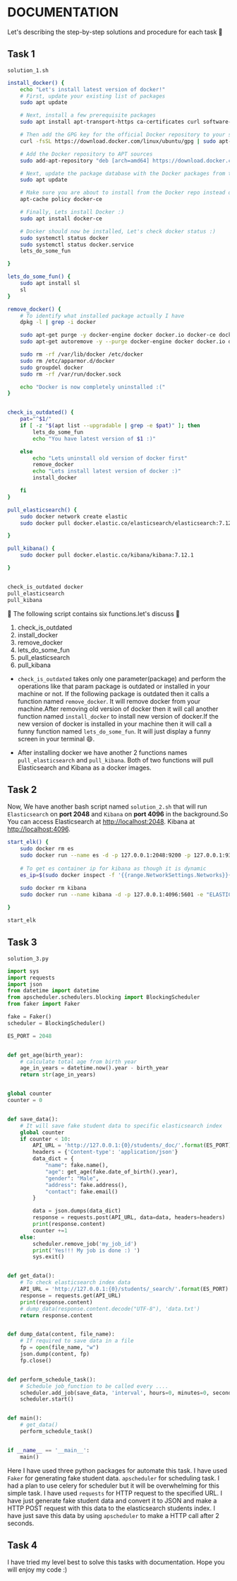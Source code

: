 

# DOCUMENTATION

Let's describing the step-by-step solutions and procedure for each task 🎉

## Task 1
`solution_1.sh`
```bash
install_docker() {
    echo "Let's install latest version of docker!"
    # First, update your existing list of packages
    sudo apt update

    # Next, install a few prerequisite packages
    sudo apt install apt-transport-https ca-certificates curl software-properties-common

    # Then add the GPG key for the official Docker repository to your system
    curl -fsSL https://download.docker.com/linux/ubuntu/gpg | sudo apt-key add -

    # Add the Docker repository to APT sources
    sudo add-apt-repository "deb [arch=amd64] https://download.docker.com/linux/ubuntu bionic stable"

    # Next, update the package database with the Docker packages from the newly added repo
    sudo apt update

    # Make sure you are about to install from the Docker repo instead of the default Ubuntu repo
    apt-cache policy docker-ce

    # Finally, Lets install Docker :)
    sudo apt install docker-ce

    # Docker should now be installed, Let's check docker status :)
    sudo systemctl status docker
    sudo systemctl status docker.service
    lets_do_some_fun

}

lets_do_some_fun() {
    sudo apt install sl
    sl
}

remove_docker() {
    # To identify what installed package actually I have
    dpkg -l | grep -i docker

    sudo apt-get purge -y docker-engine docker docker.io docker-ce docker-ce-cli
    sudo apt-get autoremove -y --purge docker-engine docker docker.io docker-ce

    sudo rm -rf /var/lib/docker /etc/docker
    sudo rm /etc/apparmor.d/docker
    sudo groupdel docker
    sudo rm -rf /var/run/docker.sock

    echo "Docker is now completely uninstalled :("
}


check_is_outdated() {
    pat="^$1/"
    if [ -z "$(apt list --upgradable | grep -e $pat)" ]; then
        lets_do_some_fun
        echo "You have latest version of $1 :)"

    else
        echo "Lets uninstall old version of docker first"
        remove_docker
        echo "Lets install latest version of docker :)"
        install_docker

    fi
}

pull_elasticsearch() {
    sudo docker network create elastic
    sudo docker pull docker.elastic.co/elasticsearch/elasticsearch:7.12.1

}

pull_kibana() {
    sudo docker pull docker.elastic.co/kibana/kibana:7.12.1

}


check_is_outdated docker
pull_elasticsearch
pull_kibana
```
 <p> 💬 The following script contains six functions.let's discuss 💭 </p>
<ol>
    <li>check_is_outdated</li>
    <li>install_docker</li>
    <li>remove_docker</li>
    <li>lets_do_some_fun</li>
    <li>pull_elasticsearch</li>
    <li>pull_kibana</li>
</ol>

* `check_is_outdated` takes only one parameter(package) and perform the operations like that param package is outdated or installed in your machine or not. If the following package is outdated then it calls a function named `remove_docker`. It will remove docker from your machine.After removing old version of docker then it will call another function named `install_docker` to install new version of docker.If the new version of docker is installed in your machine then it will call a funny function named  `lets_do_some_fun`. It will just display a funny screen in your terminal 😄.

* After installing docker we have another 2 functions names `pull_elasticsearch` and `pull_kibana`. Both of two functions will pull Elasticsearch and Kibana as a docker images.
## Task 2
Now, We have another bash script named `solution_2.sh` that will run `Elasticsearch` on **port 2048** 
and `Kibana` on **port 4096** in the background.So You can access 
Elasticsearch at [http://localhost:2048](http://localhost:2048). 
Kibana at [http://localhost:4096](http://localhost:4096). 
```bash
start_elk() {
    sudo docker rm es
    sudo docker run --name es -d -p 127.0.0.1:2048:9200 -p 127.0.0.1:9300:9300 -e "discovery.type=single-node" docker.elastic.co/elasticsearch/elasticsearch:7.12.1
  
    # To get es container ip for kibana as though it is dynamic
    es_ip=$(sudo docker inspect -f '{{range.NetworkSettings.Networks}}{{.IPAddress}}{{end}}' es)
  
    sudo docker rm kibana
    sudo docker run --name kibana -d -p 127.0.0.1:4096:5601 -e "ELASTICSEARCH_HOSTS=http://$es_ip:9200" docker.elastic.co/kibana/kibana:7.12.1

}

start_elk
```

## Task 3
`solution_3.py`
```python
import sys
import requests
import json
from datetime import datetime
from apscheduler.schedulers.blocking import BlockingScheduler
from faker import Faker

fake = Faker()
scheduler = BlockingScheduler()

ES_PORT = 2048


def get_age(birth_year):
    # calculate total age from birth year
    age_in_years = datetime.now().year - birth_year
    return str(age_in_years)


global counter
counter = 0


def save_data():
    # It will save fake student data to specific elasticsearch index
    global counter
    if counter < 10:
        API_URL = 'http://127.0.0.1:{0}/students/_doc/'.format(ES_PORT)
        headers = {'Content-type': 'application/json'}
        data_dict = {
            "name": fake.name(),
            "age": get_age(fake.date_of_birth().year),
            "gender": "Male",
            "address": fake.address(),
            "contact": fake.email()
        }

        data = json.dumps(data_dict)
        response = requests.post(API_URL, data=data, headers=headers)
        print(response.content)
        counter +=1
    else:
        scheduler.remove_job('my_job_id')
        print('Yes!!! My job is done :) ')
        sys.exit()


def get_data():
    # To check elasticsearch index data
    API_URL = 'http://127.0.0.1:{0}/students/_search/'.format(ES_PORT)
    response = requests.get(API_URL)
    print(response.content)
    # dump_data(response.content.decode("UTF-8"), 'data.txt')
    return response.content


def dump_data(content, file_name):
    # If required to save data in a file 
    fp = open(file_name, "w")
    json.dump(content, fp)
    fp.close()


def perform_schedule_task():
    # Schedule job_function to be called every ....
    scheduler.add_job(save_data, 'interval', hours=0, minutes=0, seconds=2, id='my_job_id')
    scheduler.start()


def main():
    # get_data()
    perform_schedule_task()


if __name__ == '__main__':
    main()

```
Here I have used three python packages for automate this task.
I have used `Faker` for generating fake student data.
`apscheduler` for scheduling task. I had a plan to use celery for scheduler but it will be overwhelming for this simple task.
I have used `requests` for HTTP request to the specified URL.
I have just generate fake student data and convert it to JSON and make a HTTP POST request with this data to the elasticsearch students index. I have just save this data by using `apscheduler` to make a HTTP call after 2 seconds.

## Task 4
I have tried my level best to solve this tasks with documentation.
Hope you will enjoy my code :)